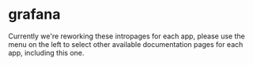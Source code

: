 # grafana

Currently we're reworking these intropages for each app, please use the menu on the left to select other available documentation pages for each app, including this one.

